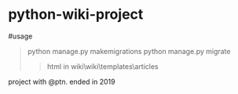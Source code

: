 # python-wiki-project

#usage
> python manage.py makemigrations
> python manage.py migrate
> > html in wiki\wiki\templates\articles


project with @ptn. ended in 2019
